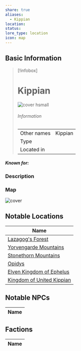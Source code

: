 ```yaml
---
share: true
aliases:
  - Kippian
location: 
status: 
lore_type: location
icon: map
---
```

## Basic Information
> [!infobox]
> # Kippian
> ![cover hsmall](insertimage.png)
> ###### Information
> |   |  |
> | ---- | ---- |
> | Other names | Kippian|
> | Type | 
> | Located in | |
##### Known for:
### Description
### Map
![cover](../../zzz_attachments/The%20Continent%20of%20Kippian%20map.jpg)
## Notable Locations
| Name                                                                           |
| ------------------------------------------------------------------------------ |
| [Lazagog's Forest](../Areas/Lazagog's%20Forest.md)                      |
| [Yorvengarde Mountains](../Areas/Yorvengarde%20Mountains.md)            |
| [Stonethorn Mountains](../Areas/Stonethorn%20Mountains.md)              |
| [Opidys](../Kingdoms/Opidys.md)                                       |
| [Elven Kingdom of Ephelus](../Kingdoms/Elven%20Kingdom%20of%20Ephelus.md)   |
| [Kingdom of United Kippian](../Kingdoms/Kingdom%20of%20United%20Kippian.md) |

## Notable NPCs
| Name |
| ---- |

## Factions
| Name |
| ---- |
